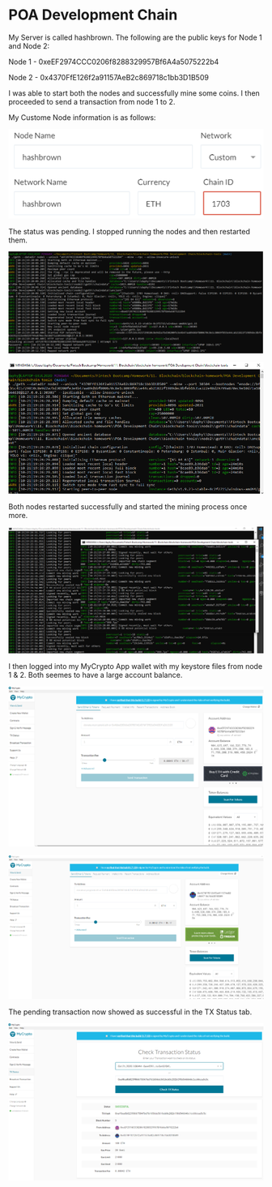 # POA Development Chain

My Server is called hashbrown. The following are the public keys for Node 1 and Node 2:

Node 1 - 0xeEF2974CCC0206f8288329957Bf6A4a5075222b4

Node 2 - 0x4370FfE126f2a91157AeB2c869718c1bb3D1B509

I was able to start both the nodes and successfully mine some coins. I then proceeded to send a transaction from node 1 to 2.

My Custome Node information is as follows:

![Custom-Node](Screenshots/Custom-Node.PNG)

The status was pending. I stopped running the nodes and then restarted them.

![Restarted Node 1](Screenshots/Restart-Node-1.PNG)

![Restarted Node 2](Screenshots/Restart-Node-2.PNG)

Both nodes restarted successfully and started the mining process once more.

![Mining](Screenshots/Successfully-mining.PNG)

I then logged into my MyCrypto App wallet with my keystore files from node 1 & 2. Both seemes to have a large account balance.


![Node 1](Screenshots/Node-1-Account-Balance.PNG)

![Node 2](Screenshots/Node-2-Account-Balance.PNG)


The pending transaction now showed as successful in the TX Status tab.

![Successful Transaction](Screenshots/Successful-Transaction.PNG)

